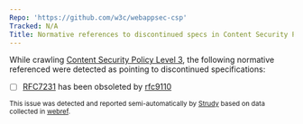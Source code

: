 ```yaml
---
Repo: 'https://github.com/w3c/webappsec-csp'
Tracked: N/A
Title: Normative references to discontinued specs in Content Security Policy Level 3
---
```


While crawling [Content Security Policy Level 3](https://w3c.github.io/webappsec-csp/), the following normative referenced were detected as pointing to discontinued specifications:
* [ ] [RFC7231](https://httpwg.org/specs/rfc7231.html) has been obsoleted by [rfc9110](https://httpwg.org/specs/rfc9110.html)

<sub>This issue was detected and reported semi-automatically by [Strudy](https://github.com/w3c/strudy/) based on data collected in [webref](https://github.com/w3c/webref/).</sub>
